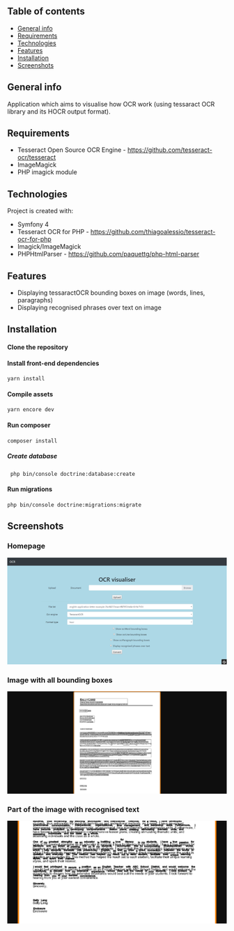 ## Table of contents
* [General info](#general-info)
* [Requirements](#requirements)
* [Technologies](#technologies)
* [Features](#features)
* [Installation](#installation)
* [Screenshots](#screenshots)

## General info
Application which aims to visualise how OCR work (using tessaract OCR library and its HOCR output format).

## Requirements
* Tesseract Open Source OCR Engine - https://github.com/tesseract-ocr/tesseract
* ImageMagick
* PHP imagick module
	
## Technologies
Project is created with:
* Symfony 4
* Tesseract OCR for PHP - https://github.com/thiagoalessio/tesseract-ocr-for-php
* Imagick/ImageMagick
* PHPHtmlParser - https://github.com/paquettg/php-html-parser

## Features
* Displaying tessaractOCR bounding boxes on image (words, lines, paragraphs)
* Displaying recognised phrases over text on image

## Installation
#### Clone the repository
#### Install front-end dependencies
```
yarn install
```
#### Compile assets
```
yarn encore dev
```
#### Run composer
```
composer install
```
##### Create database
```
 php bin/console doctrine:database:create
```
#### Run migrations
```
php bin/console doctrine:migrations:migrate
```

## Screenshots

### Homepage
![Main page](public/img/screen1.png)
### Image with all bounding boxes
![Single news page](public/img/screen2.png)
### Part of the image with recognised text
![Comments section](public/img/screen3.png)
